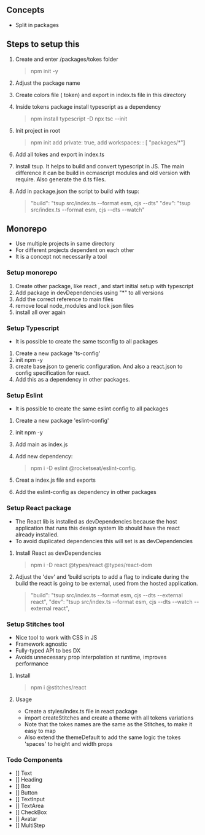 ## Concepts

- Split in packages

## Steps to setup this

1. Create and enter /packages/tokes folder
   > npm init -y
2. Adjust the package name
3. Create colors file ( token) and export in index.ts file in this directory
4. Inside tokens package install typescript as a dependency
   > npm install typescript -D
   > npx tsc --init
5. Init project in root

   > npm init
   > add private: true,
   > add workspaces: : [ "packages/*"]

6. Add all tokes and export in index.ts

7. Install tsup. It helps to build and convert typescript in JS. The main difference it can be build in ecmascript modules and old version with require. Also generate the d.ts files.
8. Add in package.json the script to build with tsup:

   > "build": "tsup src/index.ts --format esm, cjs --dts"
   > "dev": "tsup src/index.ts --format esm, cjs --dts --watch"

## Monorepo

- Use multiple projects in same directory
- For different projects dependent on each other
- It is a concept not necessarily a tool

### Setup monorepo

1. Create other package, like react , and start initial setup with typescript
2. Add package in devDependencies using "\*" to all versions
3. Add the correct reference to main files
4. remove local node_modules and lock json files
5. install all over again

### Setup Typescript

- It is possible to create the same tsconfig to all packages

1. Create a new package 'ts-config'
2. init npm -y
3. create base.json to generic configuration. And also a react.json to config specification for react.
4. Add this as a dependency in other packages.

### Setup Eslint

- It is possible to create the same eslint config to all packages

1. Create a new package 'eslint-config'
2. init npm -y
3. Add main as index.js
4. Add new dependency:

   > npm i -D eslint @rocketseat/eslint-config.

5. Creat a index.js file and exports
6. Add the eslint-config as dependency in other packages

### Setup React package

- The React lib is installed as devDependencies because the host application that runs this design system lib should have the react already installed.
- To avoid duplicated dependencies this will set is as devDependencies

1. Install React as devDependencies

   > npm i -D react @types/react @types/react-dom

2. Adjust the 'dev' and 'build scripts to add a flag to indicate during the build the react is going to be external, used from the hosted application.
   > "build": "tsup src/index.ts --format esm, cjs --dts --external react",
   > "dev": "tsup src/index.ts --format esm, cjs --dts --watch --external react",


### Setup Stitches tool
- Nice tool to work with CSS in JS
- Framework agnostic
- Fully-typed API to bes DX
- Avoids unnecessary prop interpolation at runtime, improves performance

1. Install
   > npm i @stitches/react

2. Usage
   - Create a styles/index.ts file in react package
   - import createStitches and create a theme with all tokens variations
   - Note that the tokes names are the same as the Stitches, to make it easy to map
   - Also extend the themeDefault to add the same logic the tokes 'spaces' to height and width props
### Todo Components

- [] Text
- [] Heading
- [] Box
- [] Button
- [] TextInput
- [] TextArea
- [] CheckBox
- [] Avatar
- [] MultiStep
